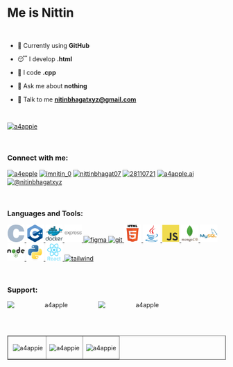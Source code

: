 <h1 align="left">Me is Nittin</h1> <br>

- 🤯 Currently using **GitHub**

- 😴 I develop **.html**

- 🫠 I code **.cpp**

- 🤧 Ask me about **nothing**

- 🫥 Talk to me **nitinbhagatxyz@gmail.com**
<br>

<p align="left"> <a href="https://github.com/ryo-ma/github-profile-trophy"><img src="https://github-profile-trophy.vercel.app/?username=a4appie" alt="a4appie" /></a> </p> <br>


<h3 align="left">Connect with me:</h3>
<p align="left">
<a href="https://codepen.io/a4epple" target="blank"><img align="center" src="https://raw.githubusercontent.com/rahuldkjain/github-profile-readme-generator/master/src/images/icons/Social/codepen.svg" alt="a4epple" height="30" width="40" /></a>
<a href="https://twitter.com/imnitin_0" target="blank"><img align="center" src="https://raw.githubusercontent.com/rahuldkjain/github-profile-readme-generator/master/src/images/icons/Social/twitter.svg" alt="imnitin_0" height="30" width="40" /></a>
<a href="https://linkedin.com/in/nittinbhagat07" target="blank"><img align="center" src="https://raw.githubusercontent.com/rahuldkjain/github-profile-readme-generator/master/src/images/icons/Social/linked-in-alt.svg" alt="nittinbhagat07" height="30" width="40" /></a>
<a href="https://stackoverflow.com/users/28110721" target="blank"><img align="center" src="https://raw.githubusercontent.com/rahuldkjain/github-profile-readme-generator/master/src/images/icons/Social/stack-overflow.svg" alt="28110721" height="30" width="40" /></a>
<a href="https://instagram.com/a4apple.ai" target="blank"><img align="center" src="https://raw.githubusercontent.com/rahuldkjain/github-profile-readme-generator/master/src/images/icons/Social/instagram.svg" alt="a4apple.ai" height="30" width="40" /></a>
<a href="https://medium.com/@nitinbhagatxyz" target="blank"><img align="center" src="https://raw.githubusercontent.com/rahuldkjain/github-profile-readme-generator/master/src/images/icons/Social/medium.svg" alt="@nitinbhagatxyz" height="30" width="40" /></a>
</p> <br>

<h3 align="left">Languages and Tools:</h3>
<p align="left"> <a href="https://www.cprogramming.com/" target="_blank" rel="noreferrer"> <img src="https://raw.githubusercontent.com/devicons/devicon/master/icons/c/c-original.svg" alt="c" width="40" height="40"/> </a> <a href="https://www.w3schools.com/cpp/" target="_blank" rel="noreferrer"> <img src="https://raw.githubusercontent.com/devicons/devicon/master/icons/cplusplus/cplusplus-original.svg" alt="cplusplus" width="40" height="40"/> </a> <a href="https://www.docker.com/" target="_blank" rel="noreferrer"> <img src="https://raw.githubusercontent.com/devicons/devicon/master/icons/docker/docker-original-wordmark.svg" alt="docker" width="40" height="40"/> </a> <a href="https://expressjs.com" target="_blank" rel="noreferrer"> <img src="https://raw.githubusercontent.com/devicons/devicon/master/icons/express/express-original-wordmark.svg" alt="express" width="40" height="40"/> </a> <a href="https://www.figma.com/" target="_blank" rel="noreferrer"> <img src="https://www.vectorlogo.zone/logos/figma/figma-icon.svg" alt="figma" width="40" height="40"/> </a> <a href="https://git-scm.com/" target="_blank" rel="noreferrer"> <img src="https://www.vectorlogo.zone/logos/git-scm/git-scm-icon.svg" alt="git" width="40" height="40"/> </a> <a href="https://www.w3.org/html/" target="_blank" rel="noreferrer"> <img src="https://raw.githubusercontent.com/devicons/devicon/master/icons/html5/html5-original-wordmark.svg" alt="html5" width="40" height="40"/> </a> <a href="https://www.java.com" target="_blank" rel="noreferrer"> <img src="https://raw.githubusercontent.com/devicons/devicon/master/icons/java/java-original.svg" alt="java" width="40" height="40"/> </a> <a href="https://developer.mozilla.org/en-US/docs/Web/JavaScript" target="_blank" rel="noreferrer"> <img src="https://raw.githubusercontent.com/devicons/devicon/master/icons/javascript/javascript-original.svg" alt="javascript" width="40" height="40"/> </a> <a href="https://www.mongodb.com/" target="_blank" rel="noreferrer"> <img src="https://raw.githubusercontent.com/devicons/devicon/master/icons/mongodb/mongodb-original-wordmark.svg" alt="mongodb" width="40" height="40"/> </a> <a href="https://www.mysql.com/" target="_blank" rel="noreferrer"> <img src="https://raw.githubusercontent.com/devicons/devicon/master/icons/mysql/mysql-original-wordmark.svg" alt="mysql" width="40" height="40"/> </a> <a href="https://nodejs.org" target="_blank" rel="noreferrer"> <img src="https://raw.githubusercontent.com/devicons/devicon/master/icons/nodejs/nodejs-original-wordmark.svg" alt="nodejs" width="40" height="40"/> </a> <a href="https://www.python.org" target="_blank" rel="noreferrer"> <img src="https://raw.githubusercontent.com/devicons/devicon/master/icons/python/python-original.svg" alt="python" width="40" height="40"/> </a> <a href="https://reactjs.org/" target="_blank" rel="noreferrer"> <img src="https://raw.githubusercontent.com/devicons/devicon/master/icons/react/react-original-wordmark.svg" alt="react" width="40" height="40"/> </a> <a href="https://tailwindcss.com/" target="_blank" rel="noreferrer"> <img src="https://www.vectorlogo.zone/logos/tailwindcss/tailwindcss-icon.svg" alt="tailwind" width="40" height="40"/> </a> </p> <br>


<h3 align="left">Support:</h3>
<center><p><a href="https://www.buymeacoffee.com/a4apple"> <img align="left" src="https://cdn.buymeacoffee.com/buttons/v2/default-yellow.png" height="50" width="210" alt="a4apple" /></a><a href="https://ko-fi.com/a4apple"> <img align="left" src="https://cdn.ko-fi.com/cdn/kofi3.png?v=3" height="50" width="210" alt="a4apple" /></a></p></center>
<p>  
  
  <br>
  <br>
  
<table border="none" padding="5" align="center">
  <tr>
    <br>
    <td>
      <p>&nbsp;<img align="center" src="https://github-readme-stats.vercel.app/api?username=a4appie&show_icons=true&locale=en" alt="a4appie" /></p>
    </td>
    <td>
      <p><img align="center" src="https://github-readme-streak-stats.herokuapp.com/?user=a4appie&" alt="a4appie" /></p>
    </td>
    <td>
      <p><img align="center" src="https://github-readme-stats.vercel.app/api/top-langs?username=a4appie&show_icons=true&locale=en&layout=compact" alt="a4appie" /></p>
    </td>
</tr>
</table>
</p>
